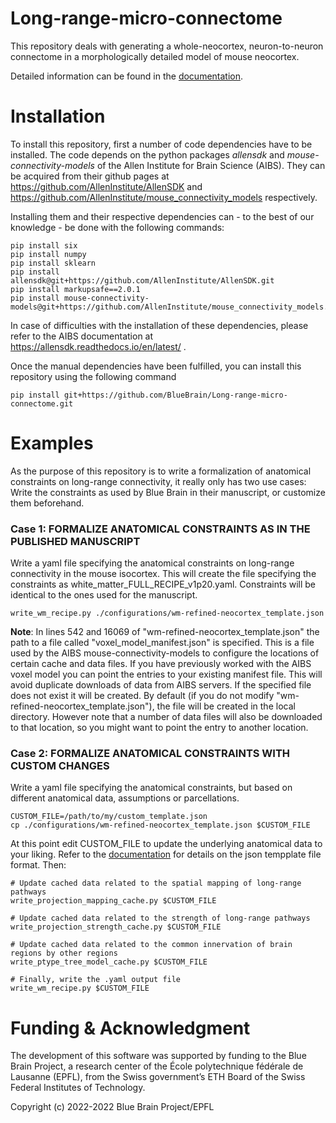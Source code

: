 # Long-range-micro-connectome

This repository deals with generating a whole-neocortex, neuron-to-neuron connectome in a morphologically detailed model of mouse neocortex.

Detailed information can be found in the [documentation](DOCUMENTATION.pdf).

# Installation

To install this repository, first a number of code dependencies have to be installed. The code depends on the python packages _allensdk_ and _mouse-connectivity-models_ of the Allen Institute for Brain Science (AIBS). They can be acquired from their github pages at https://github.com/AllenInstitute/AllenSDK and https://github.com/AllenInstitute/mouse_connectivity_models respectively. 

Installing them and their respective dependencies can - to the best of our knowledge - be done with the following commands:
```
pip install six
pip install numpy
pip install sklearn
pip install allensdk@git+https://github.com/AllenInstitute/AllenSDK.git
pip install markupsafe==2.0.1
pip install mouse-connectivity-models@git+https://github.com/AllenInstitute/mouse_connectivity_models.git
```

In case of difficulties with the installation of these dependencies, please refer to the AIBS documentation at https://allensdk.readthedocs.io/en/latest/ .

Once the manual dependencies have been fulfilled, you can install this repository using the following command

```
pip install git+https://github.com/BlueBrain/Long-range-micro-connectome.git
```

# Examples
As the purpose of this repository is to write a formalization of anatomical constraints on long-range connectivity, it really only has two use cases: Write the constraints as used by Blue Brain in their manuscript, or customize them beforehand.
### Case 1: FORMALIZE ANATOMICAL CONSTRAINTS AS IN THE PUBLISHED MANUSCRIPT
Write a yaml file specifying the anatomical constraints on long-range connectivity in the mouse isocortex.
This will create the file specifying the constraints as white_matter_FULL_RECIPE_v1p20.yaml.
Constraints will be identical to the ones used for the manuscript.
```
write_wm_recipe.py ./configurations/wm-refined-neocortex_template.json
```
__Note__: In lines 542 and 16069 of "wm-refined-neocortex_template.json" the path to a file called "voxel_model_manifest.json" is specified. This is a file used by the AIBS mouse-connectivity-models to configure the locations of certain cache and data files. If you have previously worked with the AIBS voxel model you can point the entries to your existing manifest file. This will avoid duplicate downloads of data from AIBS servers. If the specified file does not exist it will be created. By default (if you do not modify "wm-refined-neocortex_template.json"), the file will be created in the local directory. However note that a number of data files will also be downloaded to that location, so you might want to point the entry to another location. 

### Case 2: FORMALIZE ANATOMICAL CONSTRAINTS WITH CUSTOM CHANGES
Write a yaml file specifying the anatomical constraints, but based on different anatomical data, assumptions or parcellations.
```
CUSTOM_FILE=/path/to/my/custom_template.json
cp ./configurations/wm-refined-neocortex_template.json $CUSTOM_FILE
```
At this point edit CUSTOM_FILE to update the underlying anatomical data to your liking. Refer to the [documentation](DOCUMENTATION.pdf) for details on the json tempplate file format. Then:
```
# Update cached data related to the spatial mapping of long-range pathways
write_projection_mapping_cache.py $CUSTOM_FILE  

# Update cached data related to the strength of long-range pathways
write_projection_strength_cache.py $CUSTOM_FILE  

# Update cached data related to the common innervation of brain regions by other regions
write_ptype_tree_model_cache.py $CUSTOM_FILE 

# Finally, write the .yaml output file
write_wm_recipe.py $CUSTOM_FILE  
```

# Funding & Acknowledgment

The development of this software was supported by funding to the Blue Brain Project, a research center of the École polytechnique fédérale de Lausanne (EPFL), from the Swiss government’s ETH Board of the Swiss Federal Institutes of Technology.

Copyright (c) 2022-2022 Blue Brain Project/EPFL

